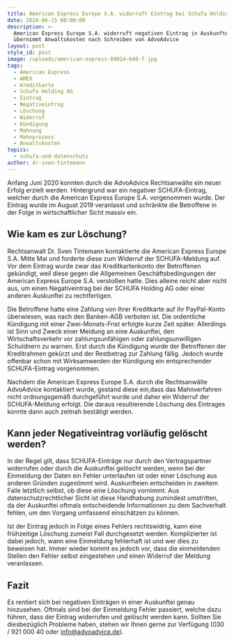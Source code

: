```yaml
---
title: American Express Europe S.A. widerruft Eintrag bei Schufa Holding AG
date: 2020-06-15 00:00:00
description: >-
  American Express Europe S.A. widerruft negativen Eintrag in Auskunftei und
  übernimmt Anwaltskosten nach Schreiben von AdvoAdvice
layout: post
style_id: post
image: /uploads/american-express-89024-640-7.jpg
tags:
  - American Express
  - AMEX
  - Kreditkarte
  - Schufa Holding AG
  - Eintrag
  - Negativeintrag
  - Löschung
  - Widerruf
  - Kündigung
  - Mahnung
  - Mahnprozess
  - Anwaltskosten
topics:
  - schufa-und-datenschutz
author: dr-sven-tintemann
---
```


Anfang Juni 2020 konnten durch die AdvoAdvice Rechtsanwälte ein neuer Erfolg erzielt werden. Hintergrund war ein negativer SCHUFA-Eintrag, welcher durch die American Express Europe S.A. vorgenommen wurde. Der Eintrag wurde im August 2019 veranlasst und schränkte die Betroffene in der Folge in wirtschaftlicher Sicht massiv ein.

## Wie kam es zur Löschung?

Rechtsanwalt Dr. Sven Tintemann kontaktierte die American Express Europe S.A. Mitte Mai und forderte diese zum Widerruf der SCHUFA-Meldung auf. Vor dem Eintrag wurde zwar das Kreditkartenkonto der Betroffenen gekündigt, weil diese gegen die Allgemeinen Geschäftsbedingungen der American Express Europe S.A. versto&szlig;en hatte. Dies alleine reicht aber nicht aus, um einen Negativeintrag bei der SCHUFA Holding AG oder einer anderen Auskunftei zu rechtfertigen.&nbsp;

Die Betroffene hatte eine Zahlung von ihrer Kreditkarte auf ihr PayPal-Konto überwiesen, was nach den Banken-AGB verboten ist. Die ordentliche Kündigung mit einer Zwei-Monats-Frist erfolgte kurze Zeit später. Allerdings ist Sinn und Zweck einer Meldung an eine Auskunftei, den Wirtschaftsverkehr vor zahlungsunfähigen oder zahlungsunwilligen Schuldnern zu warnen. Erst durch die Kündigung wurde der Betroffenen der Kreditrahmen gekürzt und der Restbetrag zur Zahlung fällig. Jedoch wurde offenbar schon mit Wirksamwerden der Kündigung ein entsprechender SCHUFA-Eintrag vorgenommen.

Nachdem die American Express Europe S.A. durch die Rechtsanwälte AdvoAdvice kontaktiert wurde, gestand diese ein,dass das Mahnverfahren nicht ordnungsgemä&szlig; durchgeführt wurde und daher ein Widerruf der SCHUFA-Meldung erfolgt. Die daraus resultierende Löschung des Eintrages konnte dann auch zeitnah bestätigt werden.

## Kann jeder Negativeintrag vorläufig gelöscht werden?

In der Regel gilt, dass SCHUFA-Einträge nur durch den Vertragspartner widerrufen oder durch die Auskunftei gelöscht werden, wenn bei der Einmeldung der Daten ein Fehler unterlaufen ist oder einer Löschung aus anderen Gründen zugestimmt wird. Auskunfteien entscheiden in zweitem Falle letztlich selbst, ob diese eine Löschung vornimmt. Aus datenschutzrechtlicher Sicht ist diese Handhabung zumindest umstritten, da der Auskunftei oftmals entscheidende Informationen zu dem Sachverhalt fehlen, um den Vorgang umfassend einschätzen zu können.

Ist der Eintrag jedoch in Folge eines Fehlers rechtswidrig, kann eine frühzeitige Löschung zumeist Fall durchgesetzt werden. Komplizierter ist dabei jedoch, wann eine Einmeldung fehlerhaft ist und wer dies zu beweisen hat. Immer wieder kommt es jedoch vor, dass die einmeldenden Stellen den Fehler selbst eingestehen und einen Widerruf der Meldung veranlassen.&nbsp;

## Fazit

Es rentiert sich bei negativen Einträgen in einer Auskunftei genau hinzusehen. Oftmals sind bei der Einmeldung Fehler passiert, welche dazu führen, dass der Eintrag widerrufen und gelöscht werden kann. Sollten Sie diesbezüglich Probleme haben, stehen wir Ihnen gerne zur Verfügung (030 / 921 000 40 oder info@advoadvice.de).